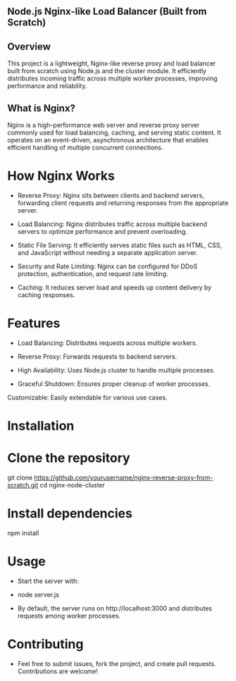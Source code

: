 ## Node.js Nginx-like Load Balancer (Built from Scratch)



## Overview

This project is a lightweight, Nginx-like reverse proxy and load balancer built from scratch using Node.js and the cluster module. It efficiently distributes incoming traffic across multiple worker processes, improving performance and reliability.

## What is Nginx?

Nginx is a high-performance web server and reverse proxy server commonly used for load balancing, caching, and serving static content. It operates on an event-driven, asynchronous architecture that enables efficient handling of multiple concurrent connections.

# How Nginx Works

- Reverse Proxy: Nginx sits between clients and backend servers, forwarding client requests and returning responses from the appropriate server.

- Load Balancing: Nginx distributes traffic across multiple backend servers to optimize performance and prevent overloading.

- Static File Serving: It efficiently serves static files such as HTML, CSS, and JavaScript without needing a separate application server.

- Security and Rate Limiting: Nginx can be configured for DDoS protection, authentication, and request rate limiting.

- Caching: It reduces server load and speeds up content delivery by caching responses.

# Features

- Load Balancing: Distributes requests across multiple workers.

- Reverse Proxy: Forwards requests to backend servers.

- High Availability: Uses Node.js cluster to handle multiple processes.

- Graceful Shutdown: Ensures proper cleanup of worker processes.

Customizable: Easily extendable for various use cases.

# Installation

# Clone the repository
git clone https://github.com/yourusername/nginx-reverse-proxy-from-scratch.git
cd nginx-node-cluster

# Install dependencies
npm install

# Usage

- Start the server with:

- node server.js

- By default, the server runs on http://localhost:3000 and distributes requests among worker processes.

# Contributing

- Feel free to submit issues, fork the project, and create pull requests. Contributions are welcome!
